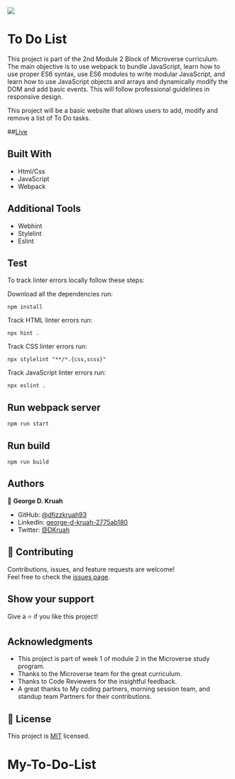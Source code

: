 ![](https://img.shields.io/badge/Microverse-blueviolet)

# To Do List

This project is part of the 2nd Module 2 Block of Microverse curriculum. The main objective is to use webpack to bundle JavaScript, learn how to use proper ES6 syntax, use ES6 modules to write modular JavaScript, and learn how to use JavaScript objects and arrays and dynamically modify the DOM and add basic events. This will follow professional guidelines in responsive design.

This project will be a basic website that allows users to add, modify and remove a list of To Do tasks.

##[Live](https://sja-thedude.github.io/To-Do-List/dist/)

## Built With

- Html/Css
- JavaScript
- Webpack

## Additional Tools

- Webhint
- Stylelint
- Eslint 

## Test
To track linter errors locally follow these steps:  

Download all the dependencies run:
```
npm install
```
Track HTML linter errors run:
```
npx hint .
```
Track CSS linter errors run:
```
npx stylelint "**/*.{css,scss}"
```
Track JavaScript linter errors run:
```
npx eslint .
```
## Run webpack server
```
npm run start
```
## Run build
```
npm run build
```

## Authors

👤 **George D. Kruah**

- GitHub: [@dfizzkruah93](https://github.com/dfizzkruah93)
- LinkedIn: [george-d-kruah-2775ab180](https://linkedin.com/in/george-d-kruah-2775ab180)
- Twitter: [@DKruah](https://github.com/Kruah)


## 🤝 Contributing

Contributions, issues, and feature requests are welcome!  
Feel free to check the [issues page]().


## Show your support

Give a ⭐️ if you like this project!

## Acknowledgments

- This project is part of week 1 of module 2 in the Microverse study program.
- Thanks to the Microverse team for the great curriculum.
- Thanks to Code Reviewers for the insightful feedback.
- A great thanks to My coding partners, morning session team, and standup team Partners for their contributions.

## 📝 License

This project is [MIT](./MIT.md) licensed.

# My-To-Do-List

